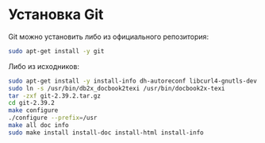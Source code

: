 # Установка Git

Git можно установить либо из официального репозитория:

```bash
sudo apt-get install -y git
```

Либо из исходников:

```bash
sudo apt-get install -y install-info dh-autoreconf libcurl4-gnutls-dev libexpat1-dev gettext libz-dev libssl-dev sciidoc xmlto docbook2x
sudo ln -s /usr/bin/db2x_docbook2texi /usr/bin/docbook2x-texi
tar -zxf git-2.39.2.tar.gz
cd git-2.39.2
make configure
./configure --prefix=/usr
make all doc info
sudo make install install-doc install-html install-info
```
